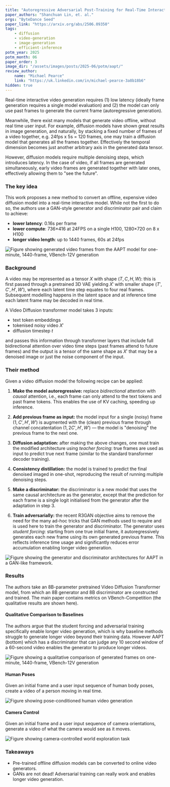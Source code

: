 ```yaml
---
title: "Autoregressive Adversarial Post-Training for Real-Time Interactive Video Generation"
paper_authors: "Shanchuan Lin, et. al."
orgs: "ByteDance Seed"
paper_link: "https://arxiv.org/abs/2506.09350"
tags:
    - diffusion
    - video-generation
    - image-generation
    - efficient-inference
potm_year: 2025
potm_month: 06
paper_order: 3
image_dir: "/assets/images/posts/2025-06/potm/aapt/"
review_author:
    name: "Michael Pearce"
    link: "https://uk.linkedin.com/in/michael-pearce-3a8b18b6"
hidden: true
---
```


Real-time interactive video generation requires (1) low latency (ideally frame generation requires a single model evaluation) and (2) the model can only use past frames to generate the current frame (autoregressive generation).

Meanwhile, there exist many models that generate video offline, without real time user input. For example, diffusion models have shown great results in image generation, and naturally, by stacking a fixed number of frames of a video together, e.g. 24fps x 5s = 120 frames, one may train a diffusion model that generates all the frames together. Effectively the temporal dimension becomes just another arbitrary axis in the generated data tensor.

However, diffusion models require multiple denoising steps, which introduces latency. In the case of video, if all frames are generated simultaneously, early video frames are generated together with later ones, effectively allowing them to "see the future".

### The key idea
This work proposes a new method to convert an offline, expensive video diffusion model into a real-time interactive model. While not the first to do so, the authors use a GAN-style generator and discriminator pair and claim to achieve:
- __lower latency__: 0.16s per frame
- __lower compute__: 736×416 at 24FPS on a single H100, 1280×720 on 8 x H100
- __longer video length__: up to 1440 frames, 60s at 24fps

<img src="{{ page.image_dir | append: 'examples_AAPT.png' | relative_url }}" alt="Figure showing generated video frames from the AAPT model for one-minute, 1440-frame, VBench-12V generation">


### Background
A video may be represented as a tensor $X$ with shape $(T, C, H, W)$: this is first passed through a pretrained 3D VAE yielding $X'$ with smaller shape $(T', C', H', W')$, where each latent time step equates to four real frames. Subsequent modelling happens in the latent space and at inference time each latent frame may be decoded in real time.

A Video Diffusion transformer model takes 3 inputs:
- text token embeddings
- tokenised noisy video $X'$
- diffusion timestep $t$

and passes this information through transformer layers that include full bidirectional attention over video time steps (past frames attend to future frames) and the output is a tensor of the same shape as $X'$ that may be a denoised image or just the noise component of the input.

### Their method
Given a video diffusion model the following recipe can be applied:

1. __Make the model autoregressive:__
replace _bidirectional_ attention with _causal_ attention, i.e., each frame can only attend to the text tokens and past frame tokens. This enables the use of KV caching, speeding up inference.

2. __Add previous frame as input:__
the model input for a single (noisy) frame $(1, C', H', W')$ is augmented with the (clean) previous frame through channel concatentation $(1, 2C', H', W')$ — the model is "denoising" the previous frame to the next one.

3. __Diffusion adaptation:__
after making the above changes, one must train the modified architecture using _teacher forcing_: true frames are used as input to predict true next frame (similar to the standard transformer decoder training).

4. __Consistency distillation:__
the model is trained to predict the final denoised imaged in one-shot, reproducing the result of running multiple denoising steps.

5. __Make a discriminator:__
the discriminator is a new model that uses the same causal architecture as the generator, except that the prediction for each frame is a single logit initialised from the generator after the adaptation in step 3.

6. __Train adversarially:__
the recent R3GAN objective aims to remove the need for the many ad-hoc tricks that GAN methods used to require and is used here to train the generator and discriminator. The generator uses _student forcing_: starting from one true initial frame, it autoregressively generates each new frame using its own generated previous frame. This reflects inference time usage and significantly reduces error accumulation enabling longer video generation.


<img src="{{ page.image_dir | append: 'GAN.png' | relative_url }}" alt="Figure showing the generator and discriminator architectures for AAPT in a GAN-like framework.">

### Results

The authors take an 8B-parameter pretrained Video Diffusion Transformer model, from which an 8B generator and 8B discriminator are constructed and trained. The main paper contains metrics on VBench-Competition (the qualitative results are shown here).

#### Qualitative Comparison to Baselines
The authors argue that the student forcing and adversarial training specifically enable longer video generation, which is why baseline methods struggle to generate longer video beyond their training data. However AAPT (bottom) which has a discriminator that can judge any 10 second window of a 60-second video enables the generator to produce longer videos.

<img src="{{ page.image_dir | append: 'examples_baselines.png' | relative_url }}" alt="Figure showing a qualitative comparison of generated frames on one-minute, 1440-frame, VBench-12V generation ">

#### Human Poses
Given an initial frame and a user input sequence of human body poses, create a video of a person moving in real time.

<img src="{{ page.image_dir | append: 'pose.png' | relative_url }}" alt="Figure showing pose-conditioned human video generation">


#### Camera Control 
Given an initial frame and a user input sequence of camera orientations, generate a video of what the camera would see as it moves.

<img src="{{ page.image_dir | append: 'camera.png' | relative_url }}" alt="Figure showing camera-controlled world exploration task">

### Takeaways
- Pre-trained offline diffusion models can be converted to online video generators.
- GANs are not dead! Adversarial training can really work and enables longer video generation.
